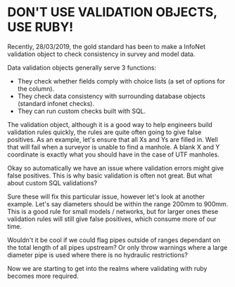 # DON'T USE VALIDATION OBJECTS, USE RUBY!

Recently, 28/03/2019, the gold standard has been to make a InfoNet validation object to check consistency in survey and model data.

Data validation objects generally serve 3 functions:

* They check whether fields comply with choice lists (a set of options for the column).
* They check data consistency with surrounding database objects (standard infonet checks).
* They can run custom checks built with SQL.

The validation object, although it is a good way to help engineers build validation rules quickly, the rules are quite often going to give false positives. As an example, let's ensure that all Xs and Ys are filled in. Well that will fail when a surveyor is unable to find a manhole. A blank X and Y coordinate is exactly what you should have in the case of UTF manholes.

Okay so automatically we have an issue where validation errors might give false positives. This is why basic validation is often not great. But what about custom SQL validations?

Sure these will fix this particular issue, however let's look at another example. Let's say diameters should be within the range 200mm to 900mm. This is a good rule for small models / networks, but for larger ones these validation rules will still give false positives, which consume more of our time.

Wouldn't it be cool if we could flag pipes outside of ranges dependant on the total length of all pipes upstream? Or only throw warnings where a large diameter pipe is used where there is no hydraulic restrictions?

Now we are starting to get into the realms where validating with ruby becomes more required.

```ruby

```

